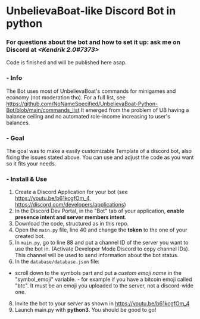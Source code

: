 # **UnbelievaBoat-like Discord Bot in python**
### For questions about the bot and how to set it up: ask me on Discord at *<Kendrik 2.0#7373>*

Code is finished and will be published here asap.

### - Info
The Bot uses most of UnbelievaBoat's commands for minigames and economy (not moderation tho). For a full list, see https://github.com/NoNameSpecified/UnbelievaBoat-Python-Bot/blob/main/commands_list
It emerged from the problem of UB having a balance ceiling and no automated role-income increasing to user's balances.

### - Goal
The goal was to make a easily customizable Template of a discord bot, also fixing the issues stated above.
You can use and adjust the code as you want so it fits your needs.

### - Install & Use
1. Create a Discord Application for your bot (see https://youtu.be/b61kcgfOm_4, https://discord.com/developers/applications)
2. In the Discord Dev Portal, in the "Bot" tab of your application, **enable presence intent and server members intent**.
3. Download the code, structured as in this repo.
4. Open the `main.py` file, line 40 and change the **token** to the one of your created bot.
5. In `main.py`, go to line 88 and put a channel ID of the server you want to use the bot in. (Activate Developer Mode Discord to copy channel IDs). This channel will be used to send information about the bot status.
7. In the `database/database.json` file:
* scroll down to the symbols part and put a *custom emoji name* in the "symbol_emoji" variable. - for example if you have a bitcoin emoji called "btc". It must be an emoji you uploaded to the server, not a discord-wide one.
8. Invite the bot to your server as shown in https://youtu.be/b61kcgfOm_4
9. Launch main.py with **python3**.
You should be good to go!
